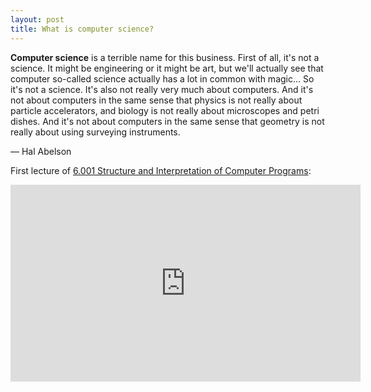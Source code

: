 ```yaml
---
layout: post
title: What is computer science?
---
```


**Computer science** is a terrible name for this business. First of all, it's not a science. It might be engineering or it might be art, but we'll actually see that computer so-called science actually has a lot in common with magic... So it's not a science. It's also not really very much about computers. And it's not about computers in the same sense that physics is not really about particle accelerators, and biology is not really about microscopes and petri dishes. And it's not about computers in the same sense that geometry is not really about using surveying instruments.

&mdash; Hal Abelson

First lecture of [6.001 Structure and Interpretation of Computer Programs](https://ocw.mit.edu/courses/electrical-engineering-and-computer-science/6-001-structure-and-interpretation-of-computer-programs-spring-2005/index.htm):

<iframe width="560" height="315" src="https://www.youtube.com/embed/2Op3QLzMgSY?rel=0" frameborder="0" allowfullscreen></iframe>

